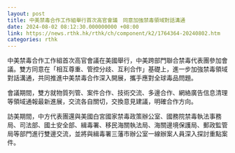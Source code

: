 ```yaml
---
layout: post
title: 中美禁毒合作工作組舉行首次高官會議　同意加強禁毒領域對話溝通
date: 2024-08-02 08:12:30.000000000 +08:00
link: https://news.rthk.hk/rthk/ch/component/k2/1764364-20240802.htm
categories: rthk
---
```


中美禁毒合作工作組首次高官會議在美國舉行，中美跨部門聯合禁毒代表團參加會議。雙方同意在「相互尊重、管控分歧、互利合作」基礎上，進一步加強禁毒領域對話溝通，共同推進中美禁毒合作深入開展，攜手應對全球毒品問題。

會議期間，雙方就物質列管、案件合作、技術交流、多邊合作、網絡廣告信息清理等領域通報最新進展，交流各自關切，交換意見建議，明確合作方向。

訪美期間，中方代表團還與美國白宮國家禁毒政策辦公室、國務院禁毒執法事務局、司法部、國土安全部、緝毒署、移民海關執法局、海關邊境保護局、郵政監管局等部門進行雙邊交流，並將與緝毒署三藩市辦公室一線辦案人員深入探討重點案件。
